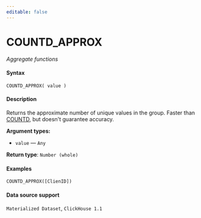 ```yaml
---
editable: false
---
```


# COUNTD_APPROX

_Aggregate functions_

#### Syntax


```
COUNTD_APPROX( value )
```

#### Description
Returns the approximate number of unique values in the group. Faster than [COUNTD](../COUNTD/overview.md), but doesn't guarantee accuracy.

**Argument types:**
- `value` — `Any`


**Return type**: `Number (whole)`

#### Examples

```
COUNTD_APPROX([ClienID])
```


#### Data source support

`Materialized Dataset`, `ClickHouse 1.1`
